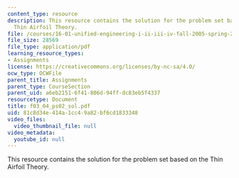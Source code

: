 ```yaml
---
content_type: resource
description: This resource contains the solution for the problem set based on the
  Thin Airfoil Theory.
file: /courses/16-01-unified-engineering-i-ii-iii-iv-fall-2005-spring-2006/81c8d34e414a1cc49a82bf6cd1833348_f03_04_ps02_sol.pdf
file_size: 28569
file_type: application/pdf
learning_resource_types:
- Assignments
license: https://creativecommons.org/licenses/by-nc-sa/4.0/
ocw_type: OCWFile
parent_title: Assignments
parent_type: CourseSection
parent_uid: a6eb2151-6f41-806d-94ff-dc83eb5f4337
resourcetype: Document
title: f03_04_ps02_sol.pdf
uid: 81c8d34e-414a-1cc4-9a82-bf6cd1833348
video_files:
  video_thumbnail_file: null
video_metadata:
  youtube_id: null
---
```

This resource contains the solution for the problem set based on the Thin Airfoil Theory.